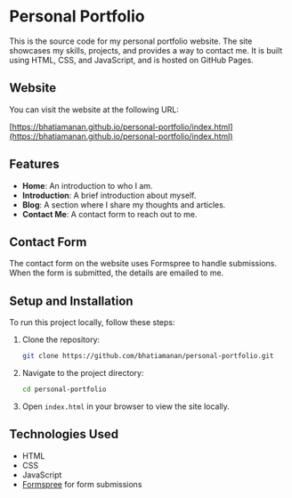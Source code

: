 # Personal Portfolio

This is the source code for my personal portfolio website. The site showcases my skills, projects, and provides a way to contact me. It is built using HTML, CSS, and JavaScript, and is hosted on GitHub Pages.

## Website

You can visit the website at the following URL:

[https://bhatiamanan.github.io/personal-portfolio/index.html](https://bhatiamanan.github.io/personal-portfolio/index.html)

## Features

- **Home**: An introduction to who I am.
- **Introduction**: A brief introduction about myself.
- **Blog**: A section where I share my thoughts and articles.
- **Contact Me**: A contact form to reach out to me.

## Contact Form

The contact form on the website uses Formspree to handle submissions. When the form is submitted, the details are emailed to me.

## Setup and Installation

To run this project locally, follow these steps:

1. Clone the repository:
    ```bash
    git clone https://github.com/bhatiamanan/personal-portfolio.git
    ```
2. Navigate to the project directory:
    ```bash
    cd personal-portfolio
    ```
3. Open `index.html` in your browser to view the site locally.

## Technologies Used

- HTML
- CSS
- JavaScript
- [Formspree](https://formspree.io/) for form submissions
